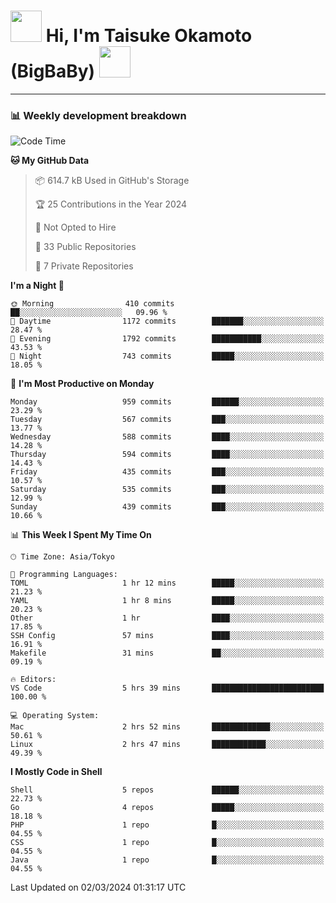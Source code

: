 <!-- Title -->
<h1>
    <img src="https://media.tenor.com/TlyRveJkgo4AAAAi/cloud-cloud-strife.gif" width="50"/> 
    Hi, I'm Taisuke Okamoto (BigBaBy) 
    <img src="https://media.tenor.com/TlyRveJkgo4AAAAi/cloud-cloud-strife.gif" width="50"/>
</h1>

---

<h3> 📊 Weekly development breakdown </h3>
<!-- waka-readme-stats -->

<!--START_SECTION:waka-->
![Code Time](http://img.shields.io/badge/Code%20Time-1%2C693%20hrs%2024%20mins-blue)

**🐱 My GitHub Data** 

> 📦 614.7 kB Used in GitHub's Storage 
 > 
> 🏆 25 Contributions in the Year 2024
 > 
> 🚫 Not Opted to Hire
 > 
> 📜 33 Public Repositories 
 > 
> 🔑 7 Private Repositories 
 > 
**I'm a Night 🦉** 

```text
🌞 Morning                410 commits         ██░░░░░░░░░░░░░░░░░░░░░░░   09.96 % 
🌆 Daytime                1172 commits        ███████░░░░░░░░░░░░░░░░░░   28.47 % 
🌃 Evening                1792 commits        ███████████░░░░░░░░░░░░░░   43.53 % 
🌙 Night                  743 commits         █████░░░░░░░░░░░░░░░░░░░░   18.05 % 
```
📅 **I'm Most Productive on Monday** 

```text
Monday                   959 commits         ██████░░░░░░░░░░░░░░░░░░░   23.29 % 
Tuesday                  567 commits         ███░░░░░░░░░░░░░░░░░░░░░░   13.77 % 
Wednesday                588 commits         ████░░░░░░░░░░░░░░░░░░░░░   14.28 % 
Thursday                 594 commits         ████░░░░░░░░░░░░░░░░░░░░░   14.43 % 
Friday                   435 commits         ███░░░░░░░░░░░░░░░░░░░░░░   10.57 % 
Saturday                 535 commits         ███░░░░░░░░░░░░░░░░░░░░░░   12.99 % 
Sunday                   439 commits         ███░░░░░░░░░░░░░░░░░░░░░░   10.66 % 
```


📊 **This Week I Spent My Time On** 

```text
🕑︎ Time Zone: Asia/Tokyo

💬 Programming Languages: 
TOML                     1 hr 12 mins        █████░░░░░░░░░░░░░░░░░░░░   21.23 % 
YAML                     1 hr 8 mins         █████░░░░░░░░░░░░░░░░░░░░   20.23 % 
Other                    1 hr                ████░░░░░░░░░░░░░░░░░░░░░   17.85 % 
SSH Config               57 mins             ████░░░░░░░░░░░░░░░░░░░░░   16.91 % 
Makefile                 31 mins             ██░░░░░░░░░░░░░░░░░░░░░░░   09.19 % 

🔥 Editors: 
VS Code                  5 hrs 39 mins       █████████████████████████   100.00 % 

💻 Operating System: 
Mac                      2 hrs 52 mins       █████████████░░░░░░░░░░░░   50.61 % 
Linux                    2 hrs 47 mins       ████████████░░░░░░░░░░░░░   49.39 % 
```

**I Mostly Code in Shell** 

```text
Shell                    5 repos             ██████░░░░░░░░░░░░░░░░░░░   22.73 % 
Go                       4 repos             █████░░░░░░░░░░░░░░░░░░░░   18.18 % 
PHP                      1 repo              █░░░░░░░░░░░░░░░░░░░░░░░░   04.55 % 
CSS                      1 repo              █░░░░░░░░░░░░░░░░░░░░░░░░   04.55 % 
Java                     1 repo              █░░░░░░░░░░░░░░░░░░░░░░░░   04.55 % 
```




 Last Updated on 02/03/2024 01:31:17 UTC
<!--END_SECTION:waka-->
